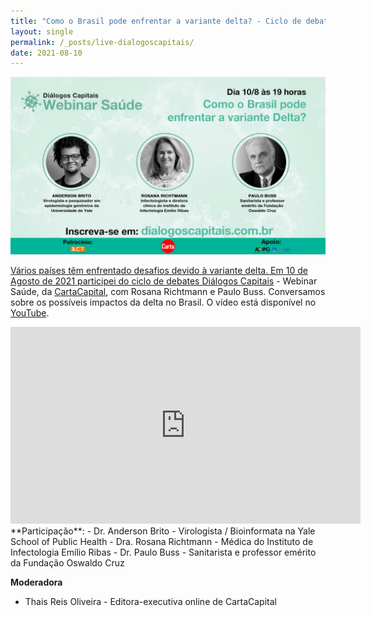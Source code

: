 ```yaml
---
title: "Como o Brasil pode enfrentar a variante delta? - Ciclo de debates CartaCapital"
layout: single
permalink: /_posts/live-dialogoscapitais/
date: 2021-08-10
---
```


<a href="https://andersonbrito.github.io/_posts/live-dialogoscapitais/"><img src="/assets/images/cover_dialogos.jpg" width="700">

Vários países têm enfrentado desafios devido à variante delta. Em 10 de Agosto de 2021 participei do ciclo de debates [Diálogos Capitais](https://dialogoscapitais.com.br) - Webinar Saúde, da [CartaCapital](https://www.cartacapital.com.br/), com Rosana Richtmann e Paulo Buss. Conversamos sobre os possíveis impactos da delta no Brasil. O vídeo está disponível no [YouTube](https://youtu.be/5LdZ7jaaOUA).

<iframe width="560" height="315" src="https://www.youtube.com/embed/5LdZ7jaaOUA" title="YouTube video player" frameborder="0" allow="accelerometer; autoplay; clipboard-write; encrypted-media; gyroscope; picture-in-picture" allowfullscreen></iframe>

<br>
**Participação**:
- Dr. Anderson Brito - Virologista / Bioinformata na Yale School of Public Health
- Dra. Rosana Richtmann - Médica do Instituto de Infectologia Emílio Ribas
- Dr. Paulo Buss - Sanitarista e professor emérito da Fundação Oswaldo Cruz

**Moderadora**
- Thais Reis Oliveira - Editora-executiva online de CartaCapital
